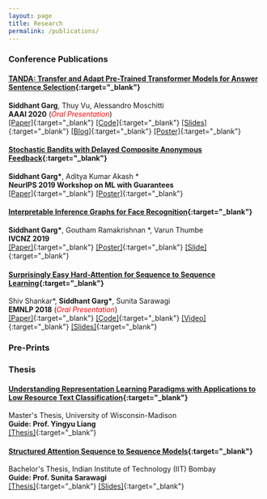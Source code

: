 ```yaml
---
layout: page
title: Research
permalink: /publications/
---
```

### Conference Publications

#### [TANDA: Transfer and Adapt Pre-Trained Transformer Models for Answer Sentence Selection](https://arxiv.org/abs/1911.04118){:target="_blank"}
**Siddhant Garg**, Thuy Vu, Alessandro Moschitti <br />
**AAAI 2020** (<span style="color:red">*Oral Presentation*</span>)<br />
[[Paper]](https://arxiv.org/pdf/1911.04118.pdf){:target="_blank"} [[Code]](https://github.com/alexa/wqa_tanda){:target="_blank"} [[Slides]](https://drive.google.com/file/d/1aW0f98W2SwVdm6gHsPVXPz7YLYHrTcLp/view?usp=sharing){:target="_blank"} [[Blog]](https://www.amazon.science/blog/on-benchmark-data-set-question-answering-system-halves-error-rate){:target="_blank"} [[Poster]](https://drive.google.com/file/d/1mnNOCT6rR90adOf3kPtr01NJ34sdqM2d/view?usp=sharing){:target="_blank"}<br />

#### [Stochastic Bandits with Delayed Composite Anonymous Feedback](https://arxiv.org/abs/1910.01161){:target="_blank"}
**Siddhant Garg\***, Aditya Kumar Akash \* <br />
**NeurIPS 2019 Workshop on ML with Guarantees** <br />
[[Paper]](https://arxiv.org/pdf/1910.01161.pdf){:target="_blank"} [[Poster]](https://drive.google.com/file/d/1dpKXQJK70aCib080TIFOgJDOxZme-RCk/view?usp=sharing){:target="_blank"} <br />

#### [Interpretable Inference Graphs for Face Recognition](https://ieeexplore.ieee.org/abstract/document/8960990){:target="_blank"}
**Siddhant Garg\***, Goutham Ramakrishnan \*, Varun Thumbe <br />
**IVCNZ 2019** <br />
[[Paper]](https://ieeexplore.ieee.org/abstract/document/8960990){:target="_blank"} [[Poster]](https://drive.google.com/file/d/1IQwgxGKzzGHWLWUaIrqVrU92151DK1yc/view?usp=sharing){:target="_blank"} [[Slide]](https://drive.google.com/file/d/1dByshKSoA5ilQIAAY4PlD7bMKjS3eaTr/view?usp=sharing){:target="_blank"} <br />

#### [Surprisingly Easy Hard-Attention for Sequence to Sequence Learning](https://www.aclweb.org/anthology/D18-1065/){:target="_blank"}
Shiv Shankar\*, **Siddhant Garg\***, Sunita Sarawagi <br />
**EMNLP 2018** (<span style="color:red">*Oral Presentation*</span>)<br />
[[Paper]](https://www.aclweb.org/anthology/D18-1065.pdf){:target="_blank"} [[Code]](https://github.com/sid7954/beam-joint-attention){:target="_blank"} [[Video]](https://vimeo.com/305212816){:target="_blank"} [[Slides]](https://drive.google.com/file/d/1C40lIuYhRhE3xvWAKlQXLS4nKCZFMu-f/view?usp=sharing){:target="_blank"} <br />

### Pre-Prints



### Thesis

#### [Understanding Representation Learning Paradigms with Applications to Low Resource Text Classification](https://minds.wisconsin.edu/handle/1793/80196){:target="_blank"}
Master's Thesis, University of Wisconsin-Madison <br />
**Guide: Prof. Yingyu Liang** <br />
[[Thesis]](https://minds.wisconsin.edu/bitstream/handle/1793/80196/TR1862%20Siddhant%20Garg.pdf?sequence=1&isAllowed=y){:target="_blank"} <br />

#### [Structured Attention Sequence to Sequence Models](https://drive.google.com/file/d/1Qj2ymtgOceUwHQKpkU_xkmU5PpZ0SjAf/view?usp=sharing){:target="_blank"}
Bachelor's Thesis, Indian Institute of Technology (IIT) Bombay <br />
**Guide: Prof. Sunita Sarawagi** <br />
[[Thesis]](https://drive.google.com/file/d/1Qj2ymtgOceUwHQKpkU_xkmU5PpZ0SjAf/view?usp=sharing){:target="_blank"} [[Slides]](https://docs.google.com/presentation/d/1zCFnZ2PeFDFRxFOn36ui5y6I86zfS9qp9KwdePaCQ6M/edit?usp=sharing){:target="_blank"} <br />
